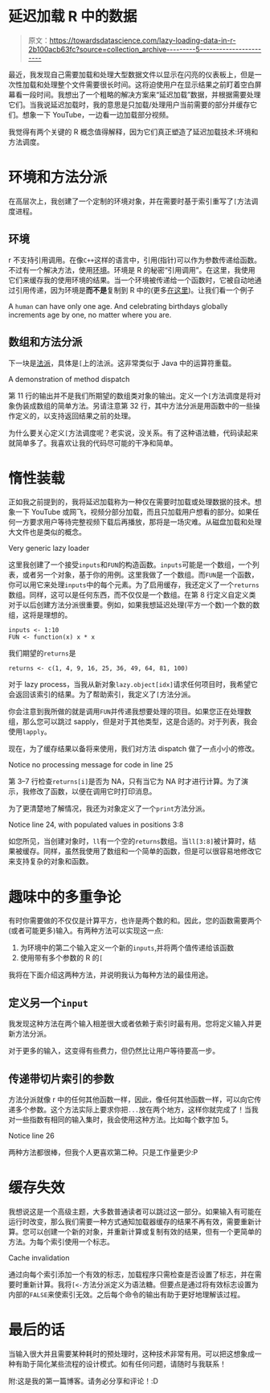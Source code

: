 # 延迟加载 R 中的数据

> 原文：<https://towardsdatascience.com/lazy-loading-data-in-r-2b100acb63fc?source=collection_archive---------5----------------------->

最近，我发现自己需要加载和处理大型数据文件以显示在闪亮的仪表板上，但是一次性加载和处理整个文件需要很长时间。这将迫使用户在显示结果之前盯着空白屏幕看一段时间。我想出了一个粗略的解决方案来“延迟加载”数据，并根据需要处理它们。当我说延迟加载时，我的意思是只加载/处理用户当前需要的部分并缓存它们。想象一下 YouTube，一边看一边加载部分视频。

我觉得有两个关键的 R 概念值得解释，因为它们真正塑造了延迟加载技术:环境和方法调度。

# 环境和方法分派

在高层次上，我创建了一个定制的环境对象，并在需要时基于索引重写了`[`方法调度进程。

## 环境

r 不支持引用调用。在像`C++`这样的语言中，引用(指针)可以作为参数传递给函数。不过有一个解决方法，使用[环境](http://adv-r.had.co.nz/Environments.html)。环境是 R 的秘密“引用调用”。在这里，我使用它们来缓存我的使用环境的结果。当一个环境被传递给一个函数时，它被自动地通过引用传递，因为环境是**而不是**复制到 R 中的(更多[在这里](https://www.stat.berkeley.edu/~paciorek/computingTips/Pointers_passing_reference_.html))。让我们看一个例子

A `human` can have only one age. And celebrating birthdays globally increments age by one, no matter where you are.

## 数组和方法分派

下一块是[法派](http://adv-r.had.co.nz/S3.html)，具体是`[`上的法派。这非常类似于 Java 中的运算符重载。

A demonstration of method dispatch

第 11 行的输出并不是我们所期望的数组类对象的输出。定义一个`[`方法调度是将对象伪装成数组的简单方法。另请注意第 32 行，其中方法分派是用函数中的一些操作定义的，以支持返回结果之前的处理。

为什么要关心定义`[`方法调度呢？老实说，没关系。有了这种语法糖，代码读起来就简单多了。我喜欢让我的代码尽可能的干净和简单。

# 惰性装载

正如我之前提到的，我将延迟加载称为一种仅在需要时加载或处理数据的技术。想象一下 YouTube 或网飞，视频分部分加载，而且只加载用户想看的部分。如果任何一方要求用户等待完整视频下载后再播放，那将是一场灾难。从磁盘加载和处理大文件也是类似的概念。

Very generic lazy loader

这里我创建了一个接受`inputs`和`FUN`的构造函数。`inputs`可能是一个数组，一个列表，或者另一个对象，基于你的用例。这里我做了一个数组。而`FUN`是一个函数，你可以用它来处理`inputs`中的每个元素。为了启用缓存，我还定义了一个`returns`数组。同样，这可以是任何东西，而不仅仅是一个数组。在第 8 行定义自定义类对于以后创建方法分派很重要。例如，如果我想延迟处理(平方一个数)一个数的数组，这将是理想的。

```
inputs <- 1:10
FUN <- function(x) x * x
```

我们期望的`returns`是

```
returns <- c(1, 4, 9, 16, 25, 36, 49, 64, 81, 100)
```

对于 lazy process，当我从新对象`lazy.object[idx]`请求任何项目时，我希望它会返回该索引的结果。为了帮助索引，我定义了`[`方法分派。

你会注意到我所做的就是调用`FUN`并传递我想要处理的项目。如果您正在处理数组，那么您可以跳过 sapply，但是对于其他类型，这是合适的。对于列表，我会使用`lapply`。

现在，为了缓存结果以备将来使用，我们对方法 dispatch 做了一点小小的修改。

Notice no processing message for code in line 25

第 3–7 行检查`returns[i]`是否为 NA，只有当它为 NA 时才进行计算。为了演示，我修改了函数，以便在调用它时打印消息。

为了更清楚地了解情况，我还为对象定义了一个`print`方法分派。

Notice line 24, with populated values in positions 3:8

如您所见，当创建对象时，`ll`有一个空的`returns`数组。当`ll[3:8]`被计算时，结果被缓存。同样，虽然我使用了数组和一个简单的函数，但是可以很容易地修改它来支持复杂的对象和函数。

# 趣味中的多重争论

有时你需要做的不仅仅是计算平方，也许是两个数的和。因此，您的函数需要两个(或者可能更多)输入。有两种方法可以实现这一点:

1.  为环境中的第二个输入定义一个新的`inputs`,并将两个值传递给该函数
2.  使用带有多个参数的 R 的`[`

我将在下面介绍这两种方法，并说明我认为每种方法的最佳用途。

## 定义另一个`input`

我发现这种方法在两个输入相差很大或者依赖于索引时最有用。您将定义输入并更新方法分派。

对于更多的输入，这变得有些费力，但仍然比让用户等待要高一步。

## 传递带切片索引的参数

方法分派就像 r 中的任何其他函数一样，因此，像任何其他函数一样，可以向它传递多个参数。这个方法实际上要求你把`...`放在两个地方，这样你就完成了！当我对一些指数有相同的输入集时，我会使用这种方法。比如每个数字加 5。

Notice line 26

两种方法都很棒，但我个人更喜欢第二种。只是工作量更少:P

# 缓存失效

我想说这是一个高级主题，大多数普通读者可以跳过这一部分。如果输入有可能在运行时改变，那么我们需要一种方式通知加载器缓存的结果不再有效，需要重新计算。您可以创建一个新的对象，并重新计算或复制有效的结果，但有一个更简单的方法。为每个索引使用一个标志。

Cache invalidation

通过向每个索引添加一个有效的标志，加载程序只需检查是否设置了标志，并在需要时重新计算。我将`[<-`方法分派定义为语法糖。但要点是通过将有效标志设置为内部的`FALSE`来使索引无效。之后每个命令的输出有助于更好地理解该过程。

# 最后的话

当输入很大并且需要某种耗时的预处理时，这种技术非常有用。可以把这想象成一种有助于简化某些流程的设计模式。如有任何问题，请随时与我联系！

附:这是我的第一篇博客。请务必分享和评论！:D